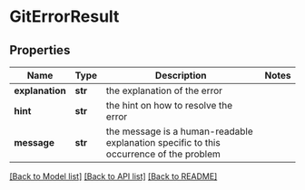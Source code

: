 # GitErrorResult

## Properties
Name | Type | Description | Notes
------------ | ------------- | ------------- | -------------
**explanation** | **str** | the explanation of the error | 
**hint** | **str** | the hint on how to resolve the error | 
**message** | **str** | the message is a human-readable explanation specific to this occurrence of the problem | 

[[Back to Model list]](../README.md#documentation-for-models) [[Back to API list]](../README.md#documentation-for-api-endpoints) [[Back to README]](../README.md)

